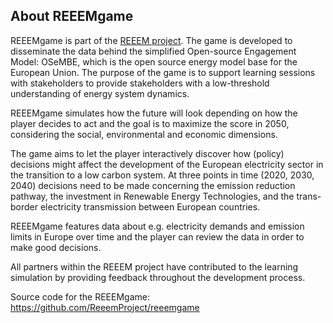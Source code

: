 <a name="about_en"></a>

## About REEEMgame

REEEMgame is part of the [REEEM project](http://www.reeem.org). The game
is developed to disseminate the data behind the simplified Open-source
Engagement Model: OSeMBE, which is the open source energy model base for the European
Union. The purpose of the game is to support learning sessions with stakeholders to
provide stakeholders with a low-threshold understanding of energy system dynamics.

REEEMgame simulates how the future will look depending on how the player decides to act
and the goal is to maximize the score in 2050, considering the social, environmental and
economic dimensions.

The game aims to let the player interactively discover how (policy) decisions might affect the
development of the European electricity sector in the transition to a low carbon system. At
three points in time (2020, 2030, 2040) decisions need to be made concerning the emission
reduction pathway, the investment in Renewable Energy Technologies, and the trans-border
electricity transmission between European countries.

REEEMgame features data about e.g. electricity demands and emission limits in Europe over time and the player can review the data in order to make good decisions.

All partners within the REEEM project have contributed to the learning simulation by providing feedback throughout the development process.

Source code for the REEEMgame: https://github.com/ReeemProject/reeemgame

